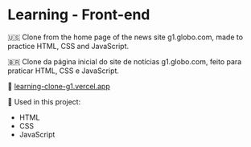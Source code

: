 # Learning - Front-end

:us: Clone from the home page of the news site g1.globo.com, made to practice HTML, CSS and JavaScript.

:brazil: Clone da página inicial do site de notícias g1.globo.com, feito para praticar HTML, CSS e JavaScript.

:link: [learning-clone-g1.vercel.app](https://learning-clone-g1.vercel.app/)

:toolbox: Used in this project:

- HTML
- CSS
- JavaScript
